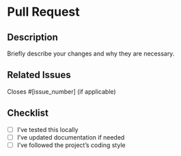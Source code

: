 # Pull Request

## Description

Briefly describe your changes and why they are necessary.

## Related Issues

Closes #[issue_number] (if applicable)

## Checklist

- [ ] I’ve tested this locally
- [ ] I’ve updated documentation if needed
- [ ] I’ve followed the project’s coding style
